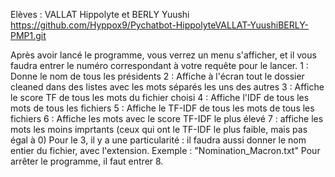 Elèves : VALLAT Hippolyte et BERLY Yuushi
https://github.com/Hyppox9/Pychatbot-HippolyteVALLAT-YuushiBERLY-PMP1.git

Après avoir lancé le programme, vous verrez un menu s'afficher, et il vous faudra entrer le numéro correspondant à votre requête pour le lancer.
1 : Donne le nom de tous les présidents
2 : Affiche à l'écran tout le dossier cleaned dans des listes avec les mots séparés les uns des autres
3 : Affiche le score TF de tous les mots du fichier choisi
4 : Affiche l'IDF de tous les mots de tous les fichiers
5 : Affiche le TF-IDF de tous les mots de tous les fichiers
6 : Affiche les mots avec le score TF-IDF le plus élevé
7 :  affiche les mots les moins imprtants (ceux qui ont le TF-IDF le plus faible, mais pas égal à 0)
Pour le 3, il y a une particularité : il faudra aussi donner le nom entier du fichier, avec l'extension. Exemple : "Nomination_Macron.txt"
Pour arrêter le programme, il faut entrer 8.
